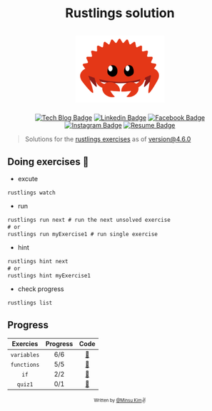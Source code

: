 <h1 align="center">
  <div>Rustlings solution</div><br>
  <img src="logo.png" alt="fp-ts" width="200">
</h1>

<div align="center">

[![Tech Blog Badge](http://img.shields.io/badge/-Tech%20blog-000000?style=flat-square&logo=github&link=https://alstn2468.github.io/)](https://alstn2468.github.io/) [![Linkedin Badge](https://img.shields.io/badge/-LinkedIn-blue?style=flat-square&logo=Linkedin&logoColor=white&link=https://www.linkedin.com/in/minsu-kim-336289160/)](https://www.linkedin.com/in/minsu-kim-336289160/) [![Facebook Badge](https://img.shields.io/badge/Facebook-1877f2?style=flat-square&logo=facebook&logoColor=white&link=https://www.facebook.com/alstn2468)](https://www.facebook.com/alstn2468) [![Instagram Badge](https://img.shields.io/badge/Instagram-ff69b4?style=flat-square&logo=instagram&logoColor=white&link=https://www.instagram.com/minsu._.0102/)](https://www.instagram.com/minsu._.0102/) [![Resume Badge](https://img.shields.io/badge/Resume-663399?style=flat-square&logo=gatsby&logoColor=white&link=https://alstn2468.github.io/Gatsby_Resume/)](https://alstn2468.github.io/Gatsby_Resume/)

</div>

> Solutions for the [rustlings exercises](https://github.com/rust-lang/rustlings) as of version@4.6.0

## Doing exercises 🏃

- excute

```shell
rustlings watch
```

- run

```shell
rustlings run next # run the next unsolved exercise
# or
rustlings run myExercise1 # run single exercise
```

- hint

```shell
rustlings hint next
# or
rustlings hint myExercise1
```

- check progress

```shell
rustlings list
```

## Progress

| Exercies    | Progress  | Code                                                                                    |
| :---------: | :-------: | :-------------------------------------------------------------------------------------: |
| `variables` | 6/6       | [:link:](https://github.com/alstn2468/rustlings-solution/tree/main/exercises/variables) |
| `functions` | 5/5       | [:link:](https://github.com/alstn2468/rustlings-solution/tree/main/exercises/functions) |
| `if`        | 2/2       | [:link:](https://github.com/alstn2468/rustlings-solution/tree/main/exercises/if)        |
| `quiz1`     | 0/1       | [:link:](https://github.com/alstn2468/rustlings-solution/tree/main/exercises/quiz1.rs)        |

<div align="center">

<sub><sup>Written by <a href="https://github.com/alstn2468">@Minsu Kim</a></sup></sub><small>✌</small>

</div>